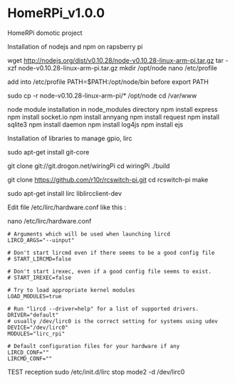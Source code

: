 # HomeRPi_v1.0.0
HomeRPi domotic project

Installation of nodejs and npm on rapsberry pi

wget http://nodejs.org/dist/v0.10.28/node-v0.10.28-linux-arm-pi.tar.gz
tar -xzf node-v0.10.28-linux-arm-pi.tar.gz
mkdir /opt/node
nano /etc/profile

add into /etc/profile 
    PATH=$PATH:/opt/node/bin
before
    export PATH

sudo cp -r node-v0.10.28-linux-arm-pi/* /opt/node
cd /var/www

node module installation in node_modules directory
npm install express
npm install socket.io
npm install annyang
npm install request
npm install sqlite3
npm install daemon
npm install log4js
npm install ejs

Installation of libraries to manage gpio, lirc

sudo apt-get install git-core

git clone git://git.drogon.net/wiringPi
cd wiringPi
./build

git clone https://github.com/r10r/rcswitch-pi.git
cd rcswitch-pi
make

sudo apt-get install lirc liblircclient-dev

Edit file /etc/lirc/hardware.conf like this :

nano /etc/lirc/hardware.conf

    # Arguments which will be used when launching lircd
    LIRCD_ARGS="--uinput"
     
    # Don't start lircmd even if there seems to be a good config file
    # START_LIRCMD=false
     
    # Don't start irexec, even if a good config file seems to exist.
    # START_IREXEC=false
     
    # Try to load appropriate kernel modules
    LOAD_MODULES=true
     
    # Run "lircd --driver=help" for a list of supported drivers.
    DRIVER="default"
    # usually /dev/lirc0 is the correct setting for systems using udev
    DEVICE="/dev/lirc0"
    MODULES="lirc_rpi"
     
    # Default configuration files for your hardware if any
    LIRCD_CONF=""
    LIRCMD_CONF=""

TEST reception
sudo /etc/init.d/lirc stop
mode2 -d /dev/lirc0

